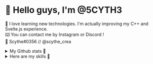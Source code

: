 # 🎐 Hello guys, I'm @5CYTH3
🔬 I love learning new technologies. I'm actually improving my C++ and Svelte.js experience.<br>
⌨️ You can contact me by Instagram or Discord !<br>
📡 Scythe#0356 // @scythe_crea

<details>
  <summary>My Github stats 🚀</summary>
  <div>
    <img src="https://github-readme-stats.vercel.app/api/top-langs/?username=5CYTH3&layout=compact&theme=ayu-mirage">
    <img src="https://github-readme-stats.vercel.app/api?username=5cyth3&theme=ayu-mirage&show_icons=true&count_private=true&hide_border=true" />
  </div>  
</details>

<details>
  <summary>Here are my skills 👀</summary>
  <div align="center">
    <a href="https://github.com/rishavanand" target="_blank">
      <img src=https://img.shields.io/badge/github-%2324292e.svg?&style=for-the-badge&logo=github&logoColor=white alt=github style="margin-bottom: 5px;" />
    </a>
    <a href="https://instagram.com/scythe_crea" target="_blank">
      <img src=https://img.shields.io/badge/instagram-%23000000.svg?&style=for-the-badge&logo=instagram&logoColor=white alt=instagram style="margin-bottom: 5px;" />
    </a>  
  </div>
</details>
